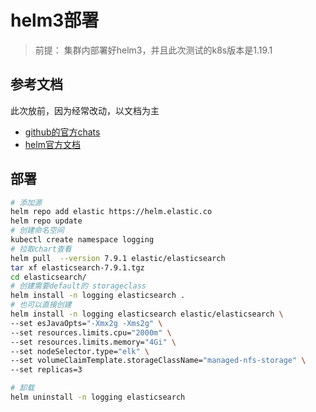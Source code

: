 # helm3部署
> 前提： 集群内部署好helm3，并且此次测试的k8s版本是1.19.1

## 参考文档
此次放前，因为经常改动，以文档为主
- [github的官方chats](https://github.com/elastic/helm-charts)
- [helm官方文档](https://hub.helm.sh/charts/elastic/elasticsearch)

## 部署

```bash
# 添加源
helm repo add elastic https://helm.elastic.co
helm repo update
# 创建命名空间
kubectl create namespace logging
# 拉取chart查看
helm pull  --version 7.9.1 elastic/elasticsearch
tar xf elasticsearch-7.9.1.tgz
cd elasticsearch/
# 创建需要default的 storageclass
helm install -n logging elasticsearch .
# 也可以直接创建
helm install -n logging elasticsearch elastic/elasticsearch \
--set esJavaOpts="-Xmx2g -Xms2g" \
--set resources.limits.cpu="2000m" \
--set resources.limits.memory="4Gi" \
--set nodeSelector.type="elk" \
--set volumeClaimTemplate.storageClassName="managed-nfs-storage" \
--set replicas=3

# 卸载
helm uninstall -n logging elasticsearch

```
